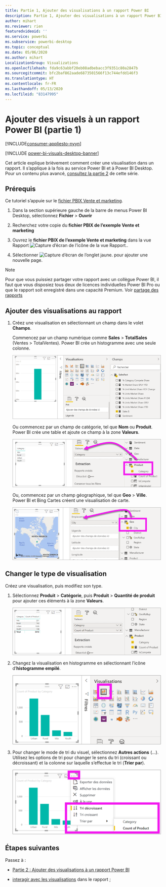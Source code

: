 ```yaml
---
title: Partie 1, Ajouter des visualisations à un rapport Power BI
description: Partie 1, Ajouter des visualisations à un rapport Power BI
author: mihart
ms.reviewer: rien
featuredvideoid: ''
ms.service: powerbi
ms.subservice: powerbi-desktop
ms.topic: conceptual
ms.date: 05/06/2020
ms.author: mihart
LocalizationGroup: Visualizations
ms.openlocfilehash: fda9c63abbf20eb08adbebacc3f9351c80a2847b
ms.sourcegitcommit: bfc2baf862aade6873501566f13c744efdd146f3
ms.translationtype: HT
ms.contentlocale: fr-FR
ms.lasthandoff: 05/13/2020
ms.locfileid: "83147995"
---
```

# <a name="add-visuals-to-a-power-bi-report-part-1"></a>Ajouter des visuels à un rapport Power BI (partie 1)

[!INCLUDE[consumer-appliesto-nyyn](../includes/consumer-appliesto-nyyn.md)]    

[!INCLUDE [power-bi-visuals-desktop-banner](../includes/power-bi-visuals-desktop-banner.md)]

Cet article explique brièvement comment créer une visualisation dans un rapport. Il s’applique à la fois au service Power BI et à Power BI Desktop. Pour un contenu plus avancé, [consultez la partie 2](power-bi-report-add-visualizations-ii.md) de cette série.

## <a name="prerequisites"></a>Prérequis

Ce tutoriel s’appuie sur le [fichier PBIX Vente et marketing](https://download.microsoft.com/download/9/7/6/9767913A-29DB-40CF-8944-9AC2BC940C53/Sales%20and%20Marketing%20Sample%20PBIX.pbix).

1. Dans la section supérieure gauche de la barre de menus Power BI Desktop, sélectionnez **Fichier** > **Ouvrir**
   
2. Recherchez votre copie du **fichier PBIX de l’exemple Vente et marketing**

1. Ouvrez le **fichier PBIX de l’exemple Vente et marketing** dans la vue Rapport ![Capture d’écran de l’icône de la vue Rapport.](media/power-bi-visualization-kpi/power-bi-report-view.png).

1. Sélectionner ![Capture d’écran de l’onglet jaune.](media/power-bi-visualization-kpi/power-bi-yellow-tab.png) pour ajouter une nouvelle page.

> [!NOTE]
> Pour que vous puissiez partager votre rapport avec un collègue Power BI, il faut que vous disposiez tous deux de licences individuelles Power BI Pro ou que le rapport soit enregistré dans une capacité Premium. Voir [partage des rapports](../collaborate-share/service-share-reports.md)

## <a name="add-visualizations-to-the-report"></a>Ajouter des visualisations au rapport

1. Créez une visualisation en sélectionnant un champ dans le volet **Champs**.

    Commencez par un champ numérique comme **Sales** > **TotalSales** (Ventes > TotalVentes). Power BI crée un histogramme avec une seule colonne.

    ![Capture d’écran d’un histogramme avec une seule colonne.](media/power-bi-report-add-visualizations-i/power-bi-column-chart.png)

    Ou commencez par un champ de catégorie, tel que **Nom** ou **Produit**. Power BI crée une table et ajoute ce champ à la zone **Valeurs**.

    ![Capture d’écran d’une table avec quatre catégories](media/power-bi-report-add-visualizations-i/power-bi-product.png)

    Ou, commencez par un champ géographique, tel que **Geo** > **Ville**. Power BI et Bing Cartes créent une visualisation de carte.

    ![Capture d’écran d’une visualisation de carte.](media/power-bi-report-add-visualizations-i/power-bi-maps.png)

## <a name="change-the-type-of-visualization"></a>Changer le type de visualisation

 Créez une visualisation, puis modifiez son type. 
 
 1. Sélectionnez **Produit** > **Catégorie**, puis **Produit** > **Quantité de produit** pour ajouter ces éléments à la zone **Valeurs**.

    ![Capture d’écran du volet Champs avec la zone Valeurs.](media/power-bi-report-add-visualizations-i/power-bi-create-visual.png)

1. Changez la visualisation en histogramme en sélectionnant l’icône d’**histogramme empilé**.

   ![Capture d’écran du volet Visualisation avec l’icône de l’histogramme empilé.](media/power-bi-report-add-visualizations-i/power-bi-convert.png)

1. Pour changer le mode de tri du visuel, sélectionnez **Autres actions** (...).  Utilisez les options de tri pour changer le sens du tri (croissant ou décroissant) et la colonne sur laquelle s’effectue le tri (**Trier par**).

   ![Capture d’écran de la liste déroulante Autres actions.](media/power-bi-report-add-visualizations-i/power-bi-sort.png)
  
## <a name="next-steps"></a>Étapes suivantes

 Passez à :

* [Partie 2 : Ajouter des visualisations à un rapport Power BI](power-bi-report-add-visualizations-ii.md)

* [interagir avec les visualisations](../consumer/end-user-reading-view.md) dans le rapport ;
